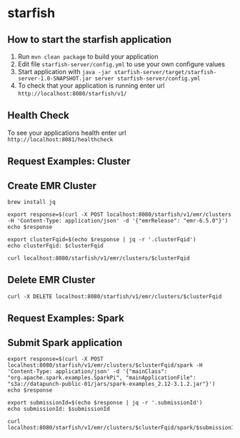# starfish

How to start the starfish application
---

1. Run `mvn clean package` to build your application
2. Edit file `starfish-server/config.yml` to use your own configure values
3. Start application with `java -jar starfish-server/target/starfish-server-1.0-SNAPSHOT.jar server starfish-server/config.yml`
1. To check that your application is running enter url `http://localhost:8080/starfish/v1/`

Health Check
---

To see your applications health enter url `http://localhost:8081/healthcheck`

Request Examples: Cluster
---

## Create EMR Cluster

```
brew install jq

export response=$(curl -X POST localhost:8080/starfish/v1/emr/clusters -H 'Content-Type: application/json' -d '{"emrRelease": "emr-6.5.0"}')
echo $response

export clusterFqid=$(echo $response | jq -r '.clusterFqid')
echo clusterFqid: $clusterFqid

curl localhost:8080/starfish/v1/emr/clusters/$clusterFqid
```

## Delete EMR Cluster

```
curl -X DELETE localhost:8080/starfish/v1/emr/clusters/$clusterFqid
```

Request Examples: Spark
---

## Submit Spark application

```
export response=$(curl -X POST localhost:8080/starfish/v1/emr/clusters/$clusterFqid/spark -H 'Content-Type: application/json' -d '{"mainClass": "org.apache.spark.examples.SparkPi", "mainApplicationFile": "s3a://datapunch-public-01/jars/spark-examples_2.12-3.1.2.jar"}')
echo $response

export submissionId=$(echo $response | jq -r '.submissionId')
echo submissionId: $submissionId

curl localhost:8080/starfish/v1/emr/clusters/$clusterFqid/spark/$submissionId
```